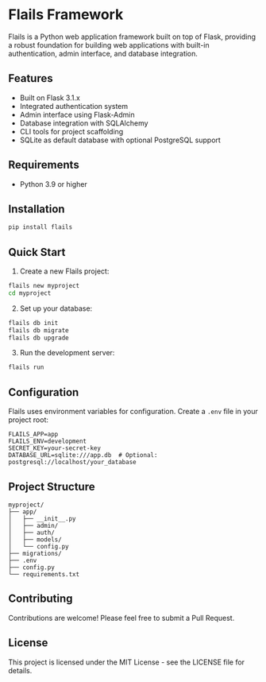 # Flails Framework

Flails is a Python web application framework built on top of Flask, providing a robust foundation for building web applications with built-in authentication, admin interface, and database integration.

## Features

- Built on Flask 3.1.x
- Integrated authentication system
- Admin interface using Flask-Admin
- Database integration with SQLAlchemy
- CLI tools for project scaffolding
- SQLite as default database with optional PostgreSQL support

## Requirements

- Python 3.9 or higher

## Installation

```bash
pip install flails
```

## Quick Start

1. Create a new Flails project:
```bash
flails new myproject
cd myproject
```

2. Set up your database:
```bash
flails db init
flails db migrate
flails db upgrade
```

3. Run the development server:
```bash
flails run
```

## Configuration

Flails uses environment variables for configuration. Create a `.env` file in your project root:

```env
FLAILS_APP=app
FLAILS_ENV=development
SECRET_KEY=your-secret-key
DATABASE_URL=sqlite:///app.db  # Optional: postgresql://localhost/your_database
```

## Project Structure

```
myproject/
├── app/
│   ├── __init__.py
│   ├── admin/
│   ├── auth/
│   ├── models/
│   └── config.py
├── migrations/
├── .env
├── config.py
└── requirements.txt
```

## Contributing

Contributions are welcome! Please feel free to submit a Pull Request.

## License

This project is licensed under the MIT License - see the LICENSE file for details.